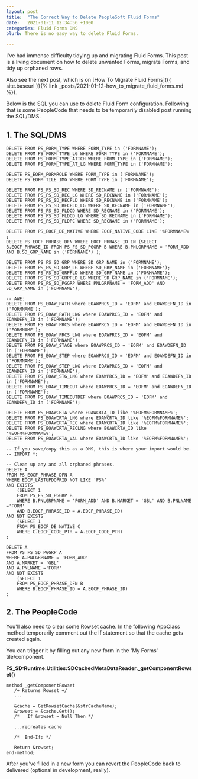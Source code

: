 ```yaml
---
layout: post
title:  "The Correct Way to Delete PeopleSoft Fluid Forms"
date:   2021-01-11 12:34:56 +1000
categories: Fluid Forms DMS
blurb: There is no easy way to delete Fluid Forms.

---
```

I've had immense difficulty tidying up and migrating Fluid Forms. This post is a living document on how to delete unwanted Forms, migrate Forms, and tidy up orphaned rows.

Also see the next post, which is on [How To Migrate Fluid Forms]({{ site.baseurl }}{% link _posts/2021-01-12-how_to_migrate_fluid_forms.md %}).

Below is the SQL you can use to delete Fluid Form configuration. 
Following that is some PeopleCode that needs to be temporarily disabled post running the SQL/DMS.

## 1. The SQL/DMS

```
DELETE FROM PS_FORM_TYPE WHERE FORM_TYPE in ('FORMNAME');
DELETE FROM PS_FORM_TYPE_LG WHERE FORM_TYPE in ('FORMNAME');
DELETE FROM PS_FORM_TYPE_ATTCH WHERE FORM_TYPE in ('FORMNAME');
DELETE FROM PS_FORM_TYPE_AT_LG WHERE FORM_TYPE in ('FORMNAME');

DELETE PS_EOFM_FORMROLE WHERE FORM_TYPE in ('FORMNAME');
DELETE PS_EOFM_TILE_IMG WHERE FORM_TYPE in ('FORMNAME');

DELETE FROM PS_FS_SD_REC WHERE SD_RECNAME in ('FORMNAME');
DELETE FROM PS_FS_SD_REC_LG WHERE SD_RECNAME in ('FORMNAME');
DELETE FROM PS_FS_SD_RECFLD WHERE SD_RECNAME in ('FORMNAME');
DELETE FROM PS_FS_SD_RECFLD_LG WHERE SD_RECNAME in ('FORMNAME');
DELETE FROM PS_FS_SD_FLDCD WHERE SD_RECNAME in ('FORMNAME');
DELETE FROM PS_FS_SD_FLDCD_LG WHERE SD_RECNAME in ('FORMNAME');
DELETE FROM PS_FS_SD_FLDPC WHERE SD_RECNAME in ('FORMNAME');

DELETE FROM PS_EOCF_DE_NATIVE WHERE EOCF_NATIVE_CODE LIKE '%FORMNAME%' ;
DELETE PS_EOCF_PHRASE_DFN WHERE EOCF_PHRASE_ID IN (SELECT B.EOCF_PHRASE_ID FROM PS_FS_SD_PGGRP B WHERE B.PNLGRPNAME = 'FORM_ADD' AND B.SD_GRP_NAME in ('FORMNAME') );

DELETE FROM PS_FS_SD_GRP WHERE SD_GRP_NAME in ('FORMNAME');		
DELETE FROM PS_FS_SD_GRP_LG WHERE SD_GRP_NAME in ('FORMNAME');
DELETE FROM PS_FS_SD_GRPFLD WHERE SD_GRP_NAME in ('FORMNAME');
DELETE FROM PS_FS_SD_GRPFLD_LG WHERE SD_GRP_NAME in ('FORMNAME');
DELETE FROM PS_FS_SD_PGGRP WHERE PNLGRPNAME = 'FORM_ADD' AND SD_GRP_NAME in ('FORMNAME');

-- AWE: 
DELETE FROM PS_EOAW_PATH where EOAWPRCS_ID = 'EOFM' and EOAWDEFN_ID in ('FORMNAME');
DELETE FROM PS_EOAW_PATH_LNG where EOAWPRCS_ID = 'EOFM' and EOAWDEFN_ID in ('FORMNAME');
DELETE FROM PS_EOAW_PRCS where EOAWPRCS_ID = 'EOFM' and EOAWDEFN_ID in ('FORMNAME');
DELETE FROM PS_EOAW_PRCS_LNG where EOAWPRCS_ID = 'EOFM' and EOAWDEFN_ID in ('FORMNAME');
DELETE FROM PS_EOAW_STAGE where EOAWPRCS_ID = 'EOFM' and EOAWDEFN_ID in ('FORMNAME');
DELETE FROM PS_EOAW_STEP where EOAWPRCS_ID = 'EOFM' and EOAWDEFN_ID in ('FORMNAME');
DELETE FROM PS_EOAW_STEP_LNG where EOAWPRCS_ID = 'EOFM' and EOAWDEFN_ID in ('FORMNAME');
DELETE FROM PS_EOAW_STG_LNG where EOAWPRCS_ID = 'EOFM' and EOAWDEFN_ID in ('FORMNAME');
DELETE FROM PS_EOAW_TIMEOUT where EOAWPRCS_ID = 'EOFM' and EOAWDEFN_ID in ('FORMNAME');
DELETE FROM PS_EOAW_TIMEOUTDEF where EOAWPRCS_ID = 'EOFM' and EOAWDEFN_ID in ('FORMNAME');

DELETE FROM PS_EOAWCRTA where EOAWCRTA_ID like '%EOFM%FORMNAME%';  
DELETE FROM PS_EOAWCRTA_LNG where EOAWCRTA_ID like '%EOFM%FORMNAME%';
DELETE FROM PS_EOAWCRTA_REC where EOAWCRTA_ID like '%EOFM%FORMNAME%';
DELETE FROM PS_EOAWCRTA_RECLNG where EOAWCRTA_ID like '%EOFM%FORMNAME%';
DELETE FROM PS_EOAWCRTA_VAL where EOAWCRTA_ID like '%EOFM%FORMNAME%';

-- If you save/copy this as a DMS, this is where your import would be.
-- IMPORT *;

-- Clean up any and all orphaned phrases.
DELETE A 
FROM PS_EOCF_PHRASE_DFN A 
WHERE EOCF_LASTUPDOPRID NOT LIKE 'PS%'
AND EXISTS	
	(SELECT 1
	FROM PS_FS_SD_PGGRP B
	WHERE B.PNLGRPNAME = 'FORM_ADD' AND B.MARKET = 'GBL' AND B.PNLNAME ='FORM'
	AND B.EOCF_PHRASE_ID = A.EOCF_PHRASE_ID)
AND NOT EXISTS 
	(SELECT 1 
	FROM PS_EOCF_DE_NATIVE C
	WHERE C.EOCF_CODE_PTR = A.EOCF_CODE_PTR)
;

DELETE A 
FROM PS_FS_SD_PGGRP A
WHERE A.PNLGRPNAME = 'FORM_ADD' 
AND A.MARKET = 'GBL' 
AND A.PNLNAME ='FORM'
AND NOT EXISTS
	(SELECT 1
	FROM PS_EOCF_PHRASE_DFN B
	WHERE B.EOCF_PHRASE_ID = A.EOCF_PHRASE_ID)
;

```

## 2. The PeopleCode

You'll also need to clear some Rowset cache. In the following AppClass method temporarily comment out the If statement so that the cache gets created again.

You can trigger it by filling out any new form in the 'My Forms' tile/component.

**FS_SD:Runtime:Utilities:SDCachedMetaDataReader._getComponentRowset()**
```
method _getComponentRowset
   /+ Returns Rowset +/
   ...
   
   &cache = GetRowsetCache(&strCacheName);
   &rowset = &cache.Get();
   /*   If &rowset = Null Then */
   
   ...recreates cache
   
   /*  End-If; */
   
   Return &rowset;
end-method;   
```

After you've filled in a new form you can revert the PeopleCode back to delivered (optional in development, really).

